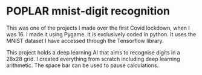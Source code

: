 # POPLAR mnist-digit recognition

This was one of the projects I made over the first Covid lockdown, when I was 16. I made it using Pygame. It is exclusively coded in python. It uses the MNIST dataset I have accessed through the Tensorflow library.

This project holds a deep learning AI that aims to recognise digits in a 28x28 grid. I created everything from scratch including deep learning arithmetic. The space bar can be used to pause calculations.
